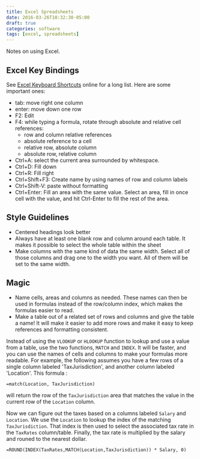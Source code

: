 ```yaml
---
title: Excel Spreadsheets
date: 2016-03-26T10:32:30-05:00
draft: true
categories: software
tags: [excel, spreadsheets]
---
```


Notes on using Excel.
<!--more-->

## Excel Key Bindings

See [Excel Keyboard Shortcuts](http://www.asap-utilities.com/excel-tips-shortcuts.php) online for a long list. Here are some important ones:

- tab: move right one column
- enter: move down one row
- F2: Edit
- F4: while typing a formula, rotate through absolute and relative cell references:
  - row and column relative references
  - absolute reference to a cell
  - relative row, absolute column
  - absolute row, relative column
- Ctrl+A: select the current area surrounded by whitespace.
- Ctrl+D: Fill down
- Ctrl+R: Fill right
- Ctrl+Shift+F3: Create name by using names of row and column labels
- Ctrl+Shift-V: paste without formatting
- Ctrl+Enter: Fill an area with the same value. Select an area, fill in once cell with the value, and hit Ctrl-Enter to fill the rest of the area.

## Style Guidelines

- Centered headings look better
- Always have at least one blank row and column around each table. It makes it possible to select the whole table within the sheet
- Make columns with the same kind of data the same width. Select all of those columns and drag one to the width you want. All of them will be set to the same width.

## Magic

- Name cells, areas and columns as needed. These names can then be used in formulas instead of the row/column index, which makes the formulas easier to read.
- Make a table out of a related set of rows and columns and give the table a name! It will make it easier to add more rows and make it easy to keep references and formatting consistent.

Instead of using the `VLOOKUP` or `HLOOKUP` function to lookup and use a value from a table, use the two functions, `MATCH` and `INDEX`. It will be faster, and you can use the names of cells and columns to make your formulas more readable. For example, the following assumes you have a few rows of a single column labeled 'TaxJurisdiction', and another column labeled 'Location'. This formula :

```text
=match(Location, TaxJurisdiction)
```

will return the row of the `TaxJurisdiction` area that matches the value in the current row of the `Location` column.

Now we can figure out the taxes based on a columns labeled `Salary` and `Location`. We use the `Location` to lookup the index of the matching `TaxJurisdiction`. That index is then used to select the associated tax rate in the `TaxRates` column/table. Finally, the tax rate is multiplied by the salary and rouned to the nearest dollar.

```text
=ROUND(INDEX(TaxRates,MATCH(Location,TaxJurisdiction)) * Salary, 0)
```
